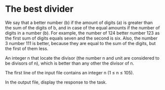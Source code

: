# The best divider

We say that a better number (b) if the amount of digits (a) is greater than the sum of the digits of b, and in case of the equal amounts if the number of digits in a number (b). For example, the number of 124 better number 123 as the first sum of digits equals seven and the second is six. Also, the number 3 number 111 is better, because they are equal to the sum of the digits, but the first of them less.

An integer n that locate the divisor (the number n and unit are considered to be divisors of n), which is better than any other the divisor of n.

The first line of the input file contains an integer n (1 ≤ n ≤ 105).

In the output file, display the response to the task.

